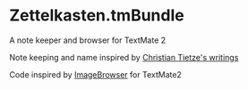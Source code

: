 Zettelkasten.tmBundle
=====================

A note keeper and browser for TextMate 2 

Note keeping and name inspired by [Christian Tietze's writings][1]

Code inspired by [ImageBrowser][2] for TextMate2

[1]: http://christiantietze.de/posts/tags/zettelkasten/
[2]: https://github.com/textmate/imagebrowser.tmbundle